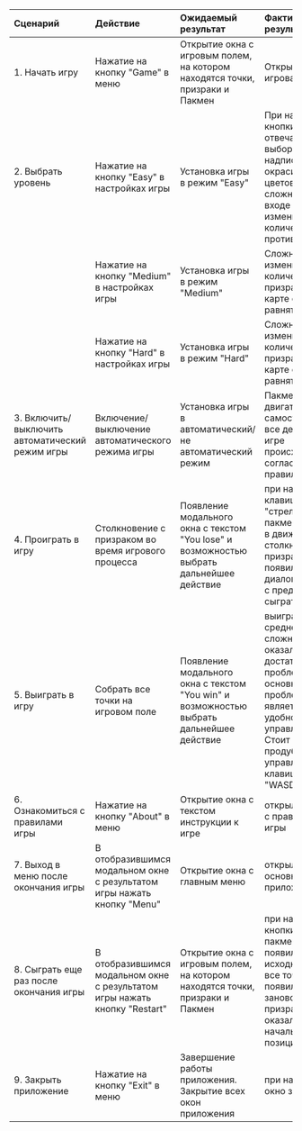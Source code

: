 |Сценарий|Действие|Ожидаемый результат|Фактический результат| Оценка|
|:---|:---|:---|:---|:---|
|1. Начать игру|Нажатие на кнопку "Game" в меню|Открытие окна с игровым полем, на котором находятся точки, призраки и Пакмен| Открылась игровая карта| выполнено|
|2. Выбрать уровень|Нажатие на кнопку "Easy" в настройках игры|Установка игры в режим "Easy"|При нажатии кнопки отвечающей за выбор режима, надпись окрасилась цветовым кодом сложности, при входе в игру изменилось количество противником | выполнено |
| |Нажатие на кнопку "Medium" в настройках игры|Установка игры в режим "Medium"|Сложность изменилась , количество призраков на карте стало равняться 2 | выполнено |
| |Нажатие на кнопку "Hard" в настройках игры|Установка игры в режим "Hard"| Сложность изменилась , количество призраков на карте стало равняться 3| выполнено |
|3. Включить/выключить автоматический режим игры|Включение/выключение автоматического режима игры|Установка игры в автоматический/не автоматический режим| Пакмен начал двигаться самостоятельно, все действия в игре происходили согласно правилам игры |выполнено |
|4. Проиграть в игру|Столкновение с призраком во время игрового процесса|Появление модального окна с текстом "You lose" и возможностью выбрать дальнейшее действие|при нажатии на клавиши "стрелок" пакмен пришел в движение, при столкновении с призраком появилось диалоговое окно с предложением сыграть заново |выполнено |
|5. Выиграть в игру|Собрать все точки на игровом поле|Появление модального окна с текстом "You win" и возможностью выбрать дальнейшее действие|выиграть на средней сложности оказалось достаточно проблематично, основной проблемой является не удобное управление. Стоит продублировать управление на клавиши "WASD" |частично выполнено |
|6. Ознакомиться с правилами игры|Нажатие на кнопку "About" в меню|Открытие окна с текстом инструкции к игре| открылось окно с правилами игры |выполнено |
|7. Выход в меню после окончания игры|В отобразившимся модальном окне с результатом игры нажать кнопку "Menu"|Открытие окна с главным меню|открылось основное меню приложения |выполнено |
|8. Сыграть еще раз после окончания игры|В отобразившимся модальном окне с результатом игры нажать кнопку "Restart"|Открытие окна с игровым полем, на котором находятся точки, призраки и Пакмен|при нажатии кнопки "Restart" пакмен появился в исходной точке, все точки появились заново, призраки оказались на начальных позициях |выполнено |
|9. Закрыть приложение|Нажатие на кнопку "Exit" в меню|Завершение работы приложения. Закрытие всех окон приложения|при нажатии, окно закрылось |выполнено |

